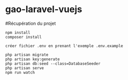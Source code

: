 # gao-laravel-vuejs

#Récupération du projet 

    npm install
    composer install

    créer fichier .env en prenant l'exemple .env.example

    php artisan migrate
    php artisan key:generate
    php artisan db:seed --class=DatabaseSeeder
    php artisan serve
    npm run watch

